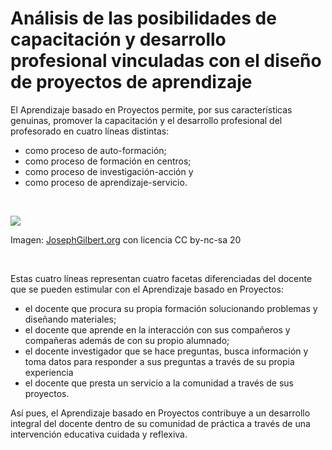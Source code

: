
# Análisis de las posibilidades de capacitación y desarrollo profesional vinculadas con el diseño de proyectos de aprendizaje

El Aprendizaje basado en Proyectos permite, por sus características genuinas, promover la capacitación y el desarrollo profesional del profesorado en cuatro líneas distintas:

- como proceso de auto-formación;
- como proceso de formación en centros;
- como proceso de investigación-acción y
- como proceso de aprendizaje-servicio.

 

![](https://raw.githubusercontent.com/catedu/abp/master/img/voice.jpg)

Imagen: [JosephGilbert.org](http://www.flickr.com/photos/ocs_camp/2171492103/) con licencia CC by-nc-sa 20

 

Estas cuatro líneas representan cuatro facetas diferenciadas del docente que se pueden estimular con el Aprendizaje basado en Proyectos:

- el docente que procura su propia formación solucionando problemas y diseñando materiales;
- el docente que aprende en la interacción con sus compañeros y compañeras además de con su propio alumnado;
- el docente investigador que se hace preguntas, busca información y toma datos para responder a sus preguntas a través de su propia experiencia
- el docente que presta un servicio a la comunidad a través de sus proyectos.

Así pues, el Aprendizaje basado en Proyectos contribuye a un desarrollo integral del docente dentro de su comunidad de práctica a través de una intervención educativa cuidada y reflexiva.
